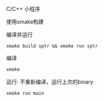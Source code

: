 C/C++ 小程序

使用xmake构建

编译并运行

```
xmake build sptr && xmake run sptr
```
编译
```bash
xmake
```
运行: 不重新编译，运行上次的binary
```bash
xmake run main
```
